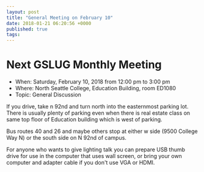 ```yaml
---
layout: post
title: "General Meeting on February 10"
date: 2018-01-21 06:20:56 +0000
published: true
tags:
---
```

# Next GSLUG Monthly Meeting
* When: Saturday, February 10, 2018 from 12:00 pm to 3:00 pm
* Where: North Seattle College, Education Building, room ED1080
* Topic: General Discussion

If you drive, take n 92nd and turn north into the easternmost parking lot.    There is usually plenty of parking even when there is real estate class on same top floor of Education building which is west of parking.

Bus routes 40 and 26  and maybe others stop at either w side (9500 College Way N) or the south side on N 92nd of campus.

For anyone who wants to give lighting talk you can prepare USB thumb drive for use in the computer that uses wall screen, or bring your own computer and adapter cable if you don't use VGA or  HDMI.

